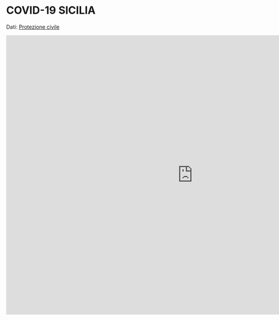 # COVID-19 SICILIA

Dati: [Protezione civile](https://github.com/pcm-dpc/COVID-19)

<iframe width="1000" height="750" src="https://datastudio.google.com/embed/reporting/f2733b82-147a-482b-86ab-00eea5ad5629/page/lyDKB" frameborder="0" style="border:0" allowfullscreen></iframe>
